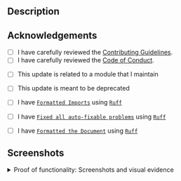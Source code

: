 ## Description
<!-- Provide a clear and comprehensive description of the changes, including references to related issues if applicable. -->

## Acknowledgements
- [ ] I have carefully reviewed the [Contributing Guidelines](https://github.com/0xyami/modules/blob/main/.github/CONTRIBUTING.md).
- [ ] I have carefully reviewed the [Code of Conduct](https://github.com/0xyami/modules/blob/main/.github/CODE_OF_CONDUCT.md).

<!-- Please select the most appropriate option. -->
- [ ] This update is related to a module that I maintain

- [ ] This update is meant to be deprecated

- [ ] I have [`Formatted Imports`](../docs/Formatting.md#organize-imports-isort-compatible-import-sorting) using [`Ruff`](https://marketplace.visualstudio.com/items?itemName=charliermarsh.ruff)

- [ ] I have [`Fixed all auto-fixable problems`](../docs/Formatting.md#fix-all-automatically-fix-all-auto-fixable-violations) using [`Ruff`](https://marketplace.visualstudio.com/items?itemName=charliermarsh.ruff)

- [ ] I have [`Formatted the Document`](../docs/Formatting.md#format-document-black-compatible-code-formatting) using [`Ruff`](https://marketplace.visualstudio.com/items?itemName=charliermarsh.ruff)

## Screenshots
<details>
<summary> Proof of functionality: Screenshots and visual evidence </summary>

<!-- Include relevant screenshots to demonstrate that the changes are working as intended. -->
<!-- ![screenshot](INSERT_LINK_HERE) -->

</details>
